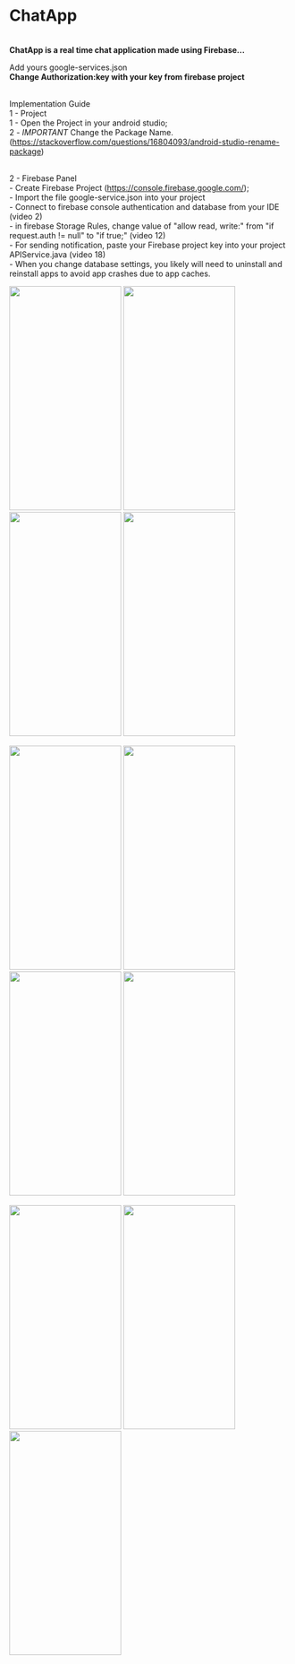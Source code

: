 
# ChatApp #

<br><b>ChatApp is a real time chat application made using Firebase...</b>

Add yours google-services.json
<br><b> Change Authorization:key with your key from firebase project</b>

<br>Implementation Guide 
<br>1 - Project
<br>1 - Open the Project in your android studio;
<br>2 - *IMPORTANT* Change the Package Name. (https://stackoverflow.com/questions/16804093/android-studio-rename-package)

<br>2 - Firebase Panel
<br>- Create Firebase Project (https://console.firebase.google.com/);
<br>- Import the file google-service.json into your project
<br>- Connect to firebase console authentication and database from your IDE (video 2)
<br>- in firebase Storage Rules, change value of "allow read, write:" from "if request.auth != null" to "if true;" (video 12) 
<br>- For sending notification, paste your Firebase project key into your project APIService.java (video 18) 
<br>- When you change database settings, you likely will need to uninstall and reinstall apps to avoid app crashes due to app caches.

<img src="https://user-images.githubusercontent.com/26492582/67112482-f7031780-f1f4-11e9-8264-4245187fbc8d.png" width="200" height="400"/> <img src="https://user-images.githubusercontent.com/26492582/67112477-f7031780-f1f4-11e9-843e-43ef987ea1df.png" width="200" height="400"/>  <img src="https://user-images.githubusercontent.com/26492582/67112478-f7031780-f1f4-11e9-8beb-1daa94300ccb.png" width="200" height="400"/>  <img src="https://user-images.githubusercontent.com/26492582/67112474-f5d1ea80-f1f4-11e9-83ab-f89e4d55967e.png" width="200" height="400"/>  

<img src="https://user-images.githubusercontent.com/26492582/67112180-43018c80-f1f4-11e9-82c2-7c299e6d9cc1.png" width="200" height="400"/>  <img src="https://user-images.githubusercontent.com/26492582/67112181-439a2300-f1f4-11e9-9125-6fa64426e583.png" width="200" height="400"/>  <img src="https://user-images.githubusercontent.com/26492582/67112187-4432b980-f1f4-11e9-94da-910e9e749702.png" width="200" height="400"/>  <img src="https://user-images.githubusercontent.com/26492582/67112190-4563e680-f1f4-11e9-99a6-a0b455778454.png" width="200" height="400"/>

<img src="https://user-images.githubusercontent.com/26492582/67112191-45fc7d00-f1f4-11e9-83a7-06da1a9b2457.png" width="200" height="400"/>  <img src="https://user-images.githubusercontent.com/26492582/67112192-45fc7d00-f1f4-11e9-9dc6-f7a92db849da.png" width="200" height="400"/>  <img src="https://user-images.githubusercontent.com/26492582/67112193-45fc7d00-f1f4-11e9-8350-2c42c320f73b.png" width="200" height="400"/>


